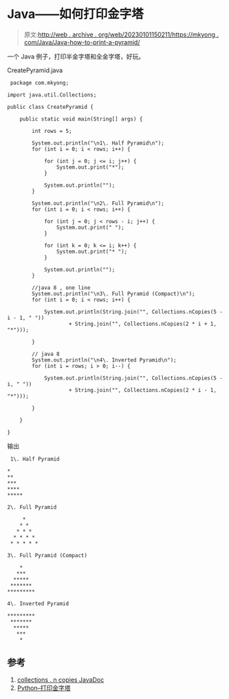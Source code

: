 # Java——如何打印金字塔

> 原文:[http://web . archive . org/web/20230101150211/https://mkyong . com/Java/Java-how-to-print-a-pyramid/](http://web.archive.org/web/20230101150211/https://mkyong.com/java/java-how-to-print-a-pyramid/)

一个 Java 例子，打印半金字塔和全金字塔，好玩。

CreatePyramid.java

```
 package com.mkyong;

import java.util.Collections;

public class CreatePyramid {

    public static void main(String[] args) {

        int rows = 5;

        System.out.println("\n1\. Half Pyramid\n");
        for (int i = 0; i < rows; i++) {

            for (int j = 0; j <= i; j++) {
                System.out.print("*");
            }

            System.out.println("");
        }

        System.out.println("\n2\. Full Pyramid\n");
        for (int i = 0; i < rows; i++) {

            for (int j = 0; j < rows - i; j++) {
                System.out.print(" ");
            }

            for (int k = 0; k <= i; k++) {
                System.out.print("* ");
            }

            System.out.println("");
        }

        //java 8 , one line
        System.out.println("\n3\. Full Pyramid (Compact)\n");
        for (int i = 0; i < rows; i++) {

            System.out.println(String.join("", Collections.nCopies(5 - i - 1, " "))
                    + String.join("", Collections.nCopies(2 * i + 1, "*")));

        }

        // java 8
        System.out.println("\n4\. Inverted Pyramid\n");
        for (int i = rows; i > 0; i--) {

            System.out.println(String.join("", Collections.nCopies(5 - i, " "))
                    + String.join("", Collections.nCopies(2 * i - 1, "*")));

        }

    }

} 
```

输出

```
 1\. Half Pyramid

*
**
***
****
*****

2\. Full Pyramid

     * 
    * * 
   * * * 
  * * * * 
 * * * * * 

3\. Full Pyramid (Compact)

    *
   ***
  *****
 *******
*********

4\. Inverted Pyramid

*********
 *******
  *****
   ***
    * 
```

## 参考

1.  [collections . n copies JavaDoc](http://web.archive.org/web/20221225035539/https://docs.oracle.com/javase/8/docs/api/java/util/Collections.html#nCopies-int-T-)
2.  [Python–打印金字塔](http://web.archive.org/web/20221225035539/http://www.mkyong.com/python/python-how-to-print-a-pyramid/)

<input type="hidden" id="mkyong-current-postId" value="14631">